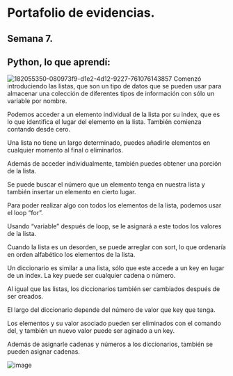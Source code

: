 # Portafolio de evidencias.

## Semana 7.
## Python, lo que aprendí:
![182055350-080973f9-d1e2-4d12-9227-761076143857](https://user-images.githubusercontent.com/109629371/187121298-3137f64b-f2ed-4bf7-8973-8bd51e246e90.png)
Comenzó introduciendo las listas, que son un tipo de datos que se pueden usar para almacenar una colección de diferentes tipos de información con sólo un variable por nombre.

Podemos acceder a un elemento individual de la lista por su index, que es lo que identifica el lugar del elemento en la lista. También comienza contando desde cero.

Una lista no tiene un largo determinado, puedes añadirle elementos en cualquier momento al final o eliminarlos.

Además de acceder individualmente, también puedes obtener una porción de la lista.

Se puede buscar el número que un elemento tenga en nuestra lista y también insertar un elemento en cierto lugar.

Para poder realizar algo con todos los elementos de la lista, podemos usar el loop “for”.

Usando “variable” después de loop, se le asignará a este todos los valores de la lista.

Cuando la lista es un desorden, se puede arreglar con sort, lo que ordenaría en orden alfabético los elementos de la lista.

Un diccionario es similar a una lista, sólo que este accede a un key en lugar de un index. La key puede ser cualquier cadena o número.

Al igual que las listas, los diccionarios también ser cambiados después de ser creados.

El largo del diccionario depende del número de valor que key que tenga. 

Los elementos y su valor asociado pueden ser eliminados con el comando del, y también un nuevo valor puede ser aginado a un key.

Además de asignarle cadenas y números a los diccionarios, también se pueden asignar cadenas.

![image](https://user-images.githubusercontent.com/109629371/187121457-daf5409c-048f-4329-b453-aacb1db2862a.png)
